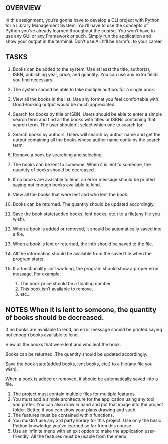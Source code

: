 ## OVERVIEW
In this assignment, you’re gonna have to develop a CLI project with Python for a Library Management System. You’ll have to use the concepts of Python you’ve already learned throughout the course. You won’t have to use any GUI or any Framework or such. Simply run the application and show your output in the terminal. Don’t use AI. It’ll be harmful to your career


## TASKS
1. Books can be added to the system. Use at least the title, author(s), ISBN, publishing year,
price, and quantity. You can use any extra fields you find necessary.
2. The system should be able to take multiple authors for a single book.
3. View all the books in the list. Use any format you feel comfortable with. Good-looking
output would be much appreciated.
4. Search for books by title or ISBN. Users should be able to enter a simple search term and
find all the books with titles or ISBNs containing that search term. The user shouldn't
select which one to search for.
5. Search books by authors. Users will search by author name and get the output containing
all the books whose author name contains the search term.
6. Remove a book by searching and selecting.
7. The books can be lent to someone. When it is lent to someone, the quantity of books
should be decreased.
8. If no books are available to lend, an error message should be printed saying not enough
books available to lend.
9. View all the books that were lent and who lent the book.
10. Books can be returned. The quantity should be updated accordingly.
11. Save the book state(added books, lent books, etc.) to a file(any file you wish).
12. When a book is added or removed, it should be automatically saved into a file.
13. When a book is lent or returned, the info should be saved to the file.
14. All the information should be available from the saved file when the program starts.


15. If a functionality isn’t working, the program should show a proper error message. For example:
    1. The book price should be a floating number
    2. This book isn’t available to remove.
    3. etc…


## NOTES When it is lent to someone, the quantity of books should be decreased.

If no books are available to lend, an error message should be printed saying not enough books available to lend.

View all the books that were lent and who lent the book.

Books can be returned. The quantity should be updated accordingly.

Save the book state(added books, lent books, etc.) to a file(any file you wish).

When a book is added or removed, it should be automatically saved into a file.
1. The project must contain multiple files for multiple features.
2. You must add a simple architecture for the application using any tool you prefer. You can
also draw in hand and put that image into the project folder. Better, if you can show your
plans drawing and such.
3. The features must be contained within functions.
4. You mustn’t use any 3rd party library for this project. Use only the basic Python
knowledge you’ve learned so far from this course.
5. Use an infinite menu with an exit option to make the application user-friendly. All the
features must be usable from the menu.